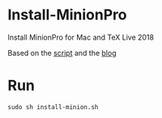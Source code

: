 # Install-MinionPro
Install MinionPro for Mac and TeX Live 2018

Based on the [script](https://gist.github.com/richfitz/2324707) and the [blog](https://carlo-hamalainen.net/2007/12/11/installing-minion-pro-fonts/) 

# Run
```
sudo sh install-minion.sh
```
